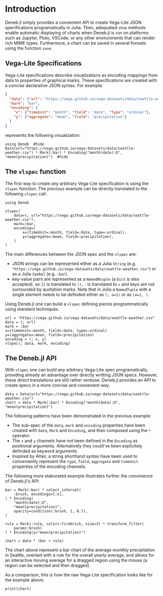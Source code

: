 # Introduction

Deneb.jl simply provides a convenient API to create Vega-Lite JSON specifications programatically in Julia. Then, adequated `show` methods enable automatic displaying of charts when Deneb.jl is run on platforms such as Jupyter, Pluto, VSCode, or any other environments that can render rich MIME types. Furthermore, a chart can be saved in several formats using the function `save`.

## Vega-Lite Specifications

Vega-Lite specifications describe visualizations as encoding mappings from data to properties of graphical marks. These specifications are created with a concise declarative JSON syntax. For example:
```json
{
  "data": {"url": "https://vega.github.io/vega-datasets/data/seattle-weather.csv"},
  "mark": "bar",
  "encoding": {
    "x": {"timeUnit": "month", "field": "date", "type": "ordinal"},
    "y": {"aggregate": "mean", "field": "precipitation"}
  }
}
```
represents the following visualization:
```@example
using Deneb  #hide
Data(url="https://vega.github.io/vega-datasets/data/seattle-weather.csv") * Mark(:bar) * Encoding("month(date):O", "mean(precipitation)")  #hide
```

## The `vlspec` function

The first way to create any arbitrary Vega-Lite specification is using the `vlspec` function. The previous example can be directly translated to the following `vlspec` call:
```@example intro
using Deneb

vlspec(
    data=(; url="https://vega.github.io/vega-datasets/data/seattle-weather.csv"),
    mark=:bar,
    encoding=(
        x=(timeUnit=:month, field=:date, type=:ordinal),
        y=(aggregate=:mean, field=:precipitation),
    )
)
```

The main differences between the JSON spec and the `vlspec` are:
- JSON strings can be represented either as a Julia `String` (e.g. `"https://vega.github.io/vega-datasets/data/seattle-weather.csv"`) or as a Julia `Symbol` (e.g. `:bar`).
- key-value pairs are represented as a `NamedNtuple` (a `Dict` is also accepted), so `{}` is translated to `()`, `:` is translated to `=` and keys are not surrounded by quotation marks. Note that in Julia a `NamedTuple` with a single element needs to be definded either as `(; a=1)` or as `(a=1, )`.

Using Deneb.jl one can build a `vlspec` defining pieces programmatically using standard techniques.
```@example intro
url = "https://vega.github.io/vega-datasets/data/seattle-weather.csv"
data = (; url)
mark = :bar
x=(timeUnit=:month, field=:date, type=:ordinal)
y=(aggregate=:mean, field=:precipitation)
encoding = (; x, y)
vlspec(; data, mark, encoding)
```

## The Deneb.jl API

With `vlspec` one can build any arbitrary Vega-Lite spec programatically, providing already an advantage over directly writting JSON specs. However, these direct translations are still rather verbose. Deneb.jl provides an API to create specs in a more concise and convenient way.

```@example intro
data = Data(url="https://vega.github.io/vega-datasets/data/seattle-weather.csv")
chart = data * Mark(:bar) * Encoding("month(date):O", "mean(precipitation)")
```

The following patterns have been demonstrated in the previous example:
- The sub-spec of the `data`, `mark` and `encoding` properties have been created with `Data`, `Mark` and `Encoding`, and then composed using the `*` operator.
- The `x` and `y` channels have not been defined in the `Encoding` as positional arguments. Alternatively they could've been explicitely definded as keyword arguments.
- Inspired by Altair, a string shorthand syntax have been used to conveniently represent the `type`, `field`, `aggregate` and `timeUnit` properties of the encoding channels.

The following more elaborated example illustrates further the convinience of Deneb.jl's API:

```@example intro
bar = Mark(:bar) * select_interval(
    :brush, encodings=[:x],
) * Encoding(
    "month(date):O",
    "mean(precipitation)",
    opacity=condition(:brush, 1, 0.7),
)

rule = Mark(:rule, color=:firebrick, size=3) * transform_filter(
    param(:brush)
) * Encoding(y="mean(precipitation)")

chart = data * (bar + rule)
```

The chart above represent a bar chart of the average monthly precipitation in Seattle, overlaid with a rule for the overall yearly average, and allows for an interactive moving average for a dragged region using the mouse (a region can be selected and then dragged).

As a comparison, this is how the raw Vega-Lite specification looks like for the example above:
```@example intro
print(chart)
```
